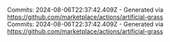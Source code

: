 Commits: 2024-08-06T22:37:42.409Z - Generated via https://github.com/marketplace/actions/artificial-grass
<br>
Commits: 2024-08-06T22:37:42.409Z - Generated via https://github.com/marketplace/actions/artificial-grass
<br>

